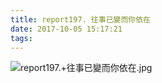 ```yaml
---
title: report197. 往事已變而你依在
date: 2017-10-05 15:17:21
tags:
---
```

![report197.+往事已變而你依在.jpg](https://i.loli.net/2017/10/06/59d72ec09a08a.jpg)
